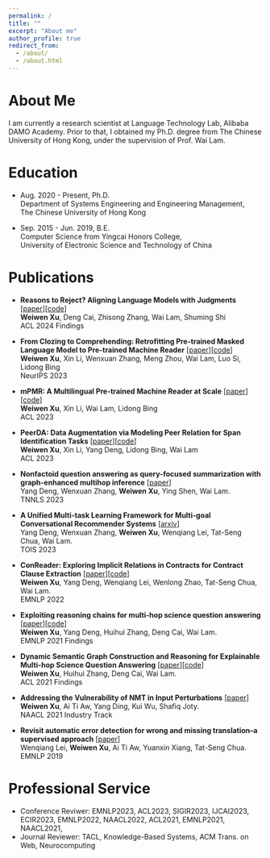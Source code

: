 ```yaml
---
permalink: /
title: ""
excerpt: "About me"
author_profile: true
redirect_from: 
  - /about/
  - /about.html
---
```


About Me
======
I am currently a research scientist at Language Technology Lab, Alibaba DAMO Academy. Prior to that, I obtained my Ph.D. degree from The Chinese University of Hong Kong, under the supervision of Prof. Wai Lam.

Education
======
* Aug. 2020 - Present, Ph.D. <br>
Department of Systems Engineering and Engineering Management, <br>
The Chinese University of Hong Kong <br>

* Sep. 2015 - Jun. 2019, B.E. <br>
Computer Science from Yingcai Honors College, <br>
University of Electronic Science and Technology of China <br>


Publications
======
* **Reasons to Reject? Aligning Language Models with Judgments** [[paper](https://aclanthology.org/2024.findings-acl.730)][[code](https://github.com/wwxu21/CUT)]<br>
**Weiwen Xu**, Deng Cai, Zhisong Zhang, Wai Lam, Shuming Shi <br>
ACL 2024 Findings <be>

* **From Clozing to Comprehending: Retrofitting Pre-trained Masked Language Model to Pre-trained Machine Reader** [[paper](https://openreview.net/forum?id=BVN9Kgvwzv)][[code](https://github.com/DAMO-NLP-SG/PMR)]<br>
**Weiwen Xu**, Xin Li, Wenxuan Zhang, Meng Zhou, Wai Lam, Luo Si, Lidong Bing <br>
NeurIPS 2023 <br>

* **mPMR: A Multilingual Pre-trained Machine Reader at Scale** [[paper](https://aclanthology.org/2023.acl-short.131)][[code](https://github.com/DAMO-NLP-SG/PMR)]<br>
**Weiwen Xu**, Xin Li, Wai Lam, Lidong Bing <br>
ACL 2023 <br>

* **PeerDA: Data Augmentation via Modeling Peer Relation for Span Identification Tasks** [[paper](https://aclanthology.org/2023.acl-long.484)][[code](https://github.com/DAMO-NLP-SG/PeerDA)]<br>
**Weiwen Xu**, Xin Li, Yang Deng, Lidong Bing, Wai Lam <br>
ACL 2023 <br>

* **Nonfactoid question answering as query-focused summarization with graph-enhanced multihop inference** [[paper](https://ieeexplore.ieee.org/abstract/document/10083216)]<br>
Yang Deng, Wenxuan Zhang, **Weiwen Xu**, Ying Shen, Wai Lam. <br>
TNNLS 2023 <br>

* **A Unified Multi-task Learning Framework for Multi-goal Conversational Recommender Systems** [[arxiv](https://arxiv.org/abs/2204.06923)]<br>
Yang Deng, Wenxuan Zhang, **Weiwen Xu**, Wenqiang Lei, Tat-Seng Chua, Wai Lam. <br>
TOIS 2023 <br>

* **ConReader: Exploring Implicit Relations in Contracts for Contract Clause Extraction** [[paper](https://aclanthology.org/2022.emnlp-main.166.pdf)][[code](https://github.com/wwxu21/ConReader)]<br>
**Weiwen Xu**, Yang Deng, Wenqiang Lei, Wenlong Zhao, Tat-Seng Chua, Wai Lam. <br>
EMNLP 2022 <br>

* **Exploiting reasoning chains for multi-hop science question answering** [[paper](https://aclanthology.org/2021.findings-emnlp.99.pdf)][[code](https://github.com/wwxu21/CGR)]<br>
**Weiwen Xu**, Yang Deng, Huihui Zhang, Deng Cai, Wai Lam. <br>
EMNLP 2021 Findings <br>

* **Dynamic Semantic Graph Construction and Reasoning for Explainable Multi-hop Science Question Answering** [[paper](https://aclanthology.org/2021.findings-acl.90.pdf)][[code](https://github.com/wwxu21/AMR-SG)]<br>
**Weiwen Xu**, Huihui Zhang, Deng Cai, Wai Lam. <br>
ACL 2021 Findings <br>

* **Addressing the Vulnerability of NMT in Input Perturbations** [[paper](https://aclanthology.org/2021.naacl-industry.11.pdf)]<br>
**Weiwen Xu**, Ai Ti Aw, Yang Ding, Kui Wu, Shafiq Joty. <br>
NAACL 2021 Industry Track <br>

* **Revisit automatic error detection for wrong and missing translation–a supervised approach** [[paper](https://aclanthology.org/D19-1087.pdf)]<br>
Wenqiang Lei, **Weiwen Xu**, Ai Ti Aw, Yuanxin Xiang, Tat-Seng Chua. <br>
EMNLP 2019 <br>

Professional Service
======
* Conference Reviwer: EMNLP2023, ACL2023, SIGIR2023, IJCAI2023, ECIR2023, EMNLP2022, NAACL2022, ACL2021, EMNLP2021, NAACL2021,
* Journal Reviewer: TACL, Knowledge-Based Systems, ACM Trans. on Web, Neurocomputing

